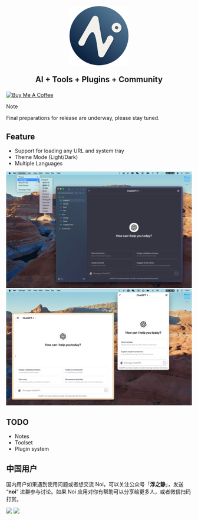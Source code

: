 <h2 align="center">
  <img width="160" src="./assets/noi.png" />
  <p>AI + Tools + Plugins + Community</p>
</h2>

<a href="https://www.buymeacoffee.com/lencx" target="_blank"><img src="https://cdn.buymeacoffee.com/buttons/v2/default-blue.png" alt="Buy Me A Coffee" style="height: 40px !important;width: 145px !important;" ></a>

> [!Note]
> Final preparations for release are underway, please stay tuned.

## Feature

- Support for loading any URL and system tray
- Theme Mode (Light/Dark)
- Multiple Languages

![Noi](./website/static/img/noi-preview-1.png)
![Noi](./website/static/img/noi-preview-2.png)

## TODO

- Notes
- Toolset
- Plugin system

## 中国用户

国内用户如果遇到使用问题或者想交流 Noi，可以关注公众号「**浮之静**」，发送 “**noi**” 进群参与讨论。如果 Noi 应用对你有帮助可以分享给更多人，或者微信扫码打赏。

<img height="200" src="https://user-images.githubusercontent.com/16164244/207228025-117b5f77-c5d2-48c2-a070-774b7a1596f2.png"> <img height="200" src="https://user-images.githubusercontent.com/16164244/207228300-ea5c4688-c916-4c55-a8c3-7f862888f351.png">
